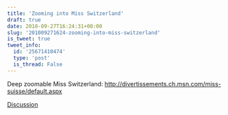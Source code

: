 ```yaml
---
title: 'Zooming into Miss Switzerland'
draft: true
date: 2010-09-27T16:24:31+00:00
slug: '201009271624-zooming-into-miss-switzerland'
is_tweet: true
tweet_info:
  id: '25671410474'
  type: 'post'
  is_thread: False
---
```




Deep zoomable Miss Switzerland: http://divertissements.ch.msn.com/miss-suisse/default.aspx

[Discussion](https://x.com/sytelus/status/25671410474)
